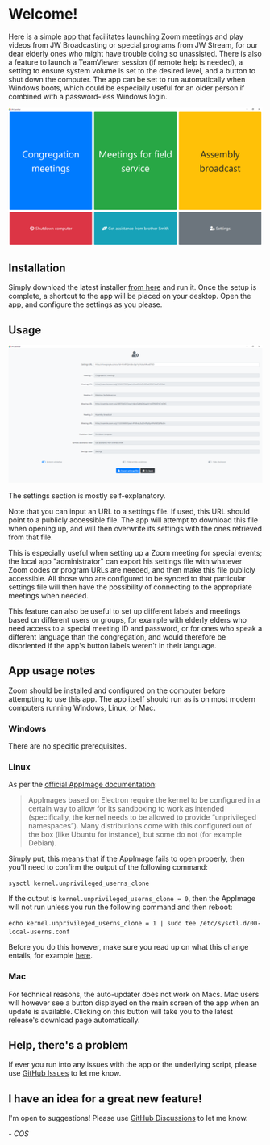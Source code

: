 # Welcome!

Here is a simple app that facilitates launching Zoom meetings and play videos from JW Broadcasting or special programs from JW Stream, for our dear elderly ones who might have trouble doing so unassisted. There is also a feature to launch a TeamViewer session (if remote help is needed), a setting to ensure system volume is set to the desired level, and a button to shut down the computer. The app can be set to run automatically when Windows boots, which could be especially useful for an older person if combined with a password-less Windows login.

![Main screen of app](https://github.com/sircharlo/jw-launcher/blob/main/screenshots/01-main.png?raw=true)

## Installation

Simply download the latest installer [from here](https://github.com/sircharlo/jw-launcher/releases/latest) and run it. Once the
setup is complete, a shortcut to the app will be placed on your desktop. Open the app, and configure the settings as you please.

## Usage

![Settings screen of app](https://github.com/sircharlo/jw-launcher/blob/main/screenshots/02-settings.png?raw=true)

The settings section is mostly self-explanatory.

Note that you can input an URL to a settings file. If used, this URL should point to a publicly accessible file. The app will attempt to download this file when opening up, and will then overwrite its settings with the ones retrieved from that file.

This is especially useful when setting up a Zoom meeting for special events; the local app "administrator" can export his settings file with whatever Zoom codes or program URLs are needed, and then make this file publicly accessible. All those who are configured to be synced to that particular settings file will then have the possibility of connecting to the appropriate meetings when needed.

This feature can also be useful to set up different labels and meetings based on different users or groups, for example with elderly elders who need access to a special meeting ID and password, or for ones who speak a different language than the congregation, and would therefore be disoriented if the app's button labels weren't in their language.

## App usage notes

Zoom should be installed and configured on the computer before attempting to use this app. The app itself should run as is on most modern computers running Windows, Linux, or Mac.

### Windows

There are no specific prerequisites.

### Linux

As per the [official AppImage documentation](https://docs.appimage.org/user-guide/troubleshooting/electron-sandboxing.html):

>AppImages based on Electron require the kernel to be configured in a certain way to allow for its sandboxing to work as intended (specifically, the kernel needs to be allowed to provide “unprivileged namespaces”). Many distributions come with this configured out of the box (like Ubuntu for instance), but some do not (for example Debian).

Simply put, this means that if the AppImage fails to open properly, then you'll need to confirm the output of the following command:

`sysctl kernel.unprivileged_userns_clone`

If the output is `kernel.unprivileged_userns_clone = 0`, then the AppImage will not run unless you run the following command and then reboot:

`echo kernel.unprivileged_userns_clone = 1 | sudo tee /etc/sysctl.d/00-local-userns.conf`

Before you do this however, make sure you read up on what this change entails, for example [here](https://lwn.net/Articles/673597/).

### Mac

For technical reasons, the auto-updater does not work on Macs. Mac users will however see a button displayed on the main screen of the app when an update is available. Clicking on this button will take you to the latest release's download page automatically.

## Help, there's a problem

If ever you run into any issues with the app or the underlying script, please use [GitHub Issues](https://github.com/sircharlo/jw-launcher/issues) to let me know.

## I have an idea for a great new feature!

I'm open to suggestions! Please use [GitHub Discussions](https://github.com/sircharlo/jw-launcher/discussions) to let me know.

*- COS*
